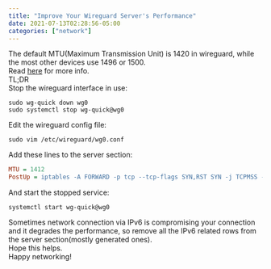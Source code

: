 ```yaml
---
title: "Improve Your Wireguard Server's Performance"
date: 2021-07-13T02:28:56-05:00
categories: ["network"]
---
```

The default MTU(Maximum Transmission Unit) is 1420 in wireguard, while the most other devices use 1496 or 1500.  
Read [here](https://superuser.com/questions/1537638/wireguard-tunnel-slow-and-intermittent?newreg=4af74385cf164e0f8e1d156bae77ad03) for more info.  
TL;DR  
Stop the wireguard interface in use:
```
sudo wg-quick down wg0
sudo systemctl stop wg-quick@wg0
```
Edit the wireguard config file:
```
sudo vim /etc/wireguard/wg0.conf
```
Add these lines to the server section:
```ini
MTU = 1412
PostUp = iptables -A FORWARD -p tcp --tcp-flags SYN,RST SYN -j TCPMSS --clamp-mss-to-pmtu
```
And start the stopped service:
```
systemctl start wg-quick@wg0
```
Sometimes network connection via IPv6 is compromising your connection and it degrades the performance, so remove all the IPv6 related rows from the server section(mostly generated ones).  
Hope this helps.  
Happy networking!  
